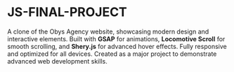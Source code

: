 # JS-FINAL-PROJECT
A clone of the Obys Agency website, showcasing modern design and interactive elements. Built with **GSAP** for animations, **Locomotive Scroll** for smooth scrolling, and **Shery.js** for advanced hover effects. Fully responsive and optimized for all devices. Created as a major project to demonstrate advanced web development skills. 
